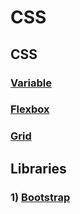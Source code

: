 # CSS
## CSS
### [Variable](variable.md)
### [Flexbox](flexbox.md)
### [Grid](grid.md)
## Libraries
### 1) [Bootstrap](libraries/Bootstrap/README.md)
